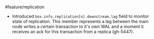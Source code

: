 #feature/replication

 * Introduced `box.info.replication[n].downstream.lag` field to monitor
   state of replication. This member represents a lag between the main
   node writes a certain transaction to it's own WAL and a moment it
   receives an ack for this transaction from a replica (gh-5447).
